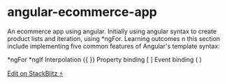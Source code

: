 # angular-ecommerce-app

An ecommerce app using angular. Initially using angular syntax to create product lists and iteration, using *ngFor. Learning outcomes n this section include implementing 
five common features of Angular's template syntax:

*ngFor
*ngIf
Interpolation {{ }}
Property binding [ ]
Event binding ( )

[Edit on StackBlitz ⚡️](https://stackblitz.com/edit/angular-eff5nr)